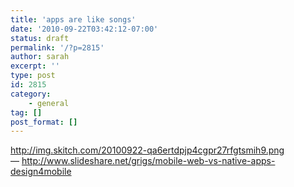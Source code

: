 ```yaml
---
title: 'apps are like songs'
date: '2010-09-22T03:42:12-07:00'
status: draft
permalink: '/?p=2815'
author: sarah
excerpt: ''
type: post
id: 2815
category:
    - general
tag: []
post_format: []
---
```

http://img.skitch.com/20100922-qa6ertdpjp4cgpr27rfgtsmih9.png  
— http://www.slideshare.net/grigs/mobile-web-vs-native-apps-design4mobile